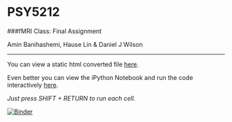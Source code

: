 # PSY5212

###fMRI Class: Final Assignment

Amin Banihashemi, Hause Lin & Daniel J Wilson

---

You can view a static html converted file [here](https://rawgit.com/danieljwilson/PSY5212/master/Final%20Project.html).

Even better you can view the iPython Notebook and run the code interactively [here](https://hub.mybinder.org/user/danieljwilson-psy5212-upzn9atf/notebooks/Final%20Project.ipynb). 

*Just press SHIFT + RETURN to run each cell.*

[![Binder](https://mybinder.org/badge.svg)](https://mybinder.org/v2/gh/danieljwilson/PSY5212/master)

